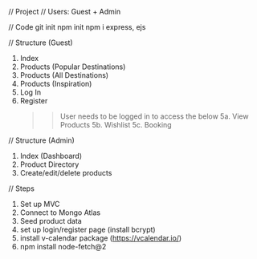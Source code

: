 // Project
// Users: Guest + Admin

// Code
git init
npm init
npm i express, ejs

// Structure (Guest)

1. Index
2. Products (Popular Destinations)
3. Products (All Destinations)
4. Products (Inspiration)
5. Log In
6. Register
   > > User needs to be logged in to access the below
   > > 5a. View Products
   > > 5b. Wishlist
   > > 5c. Booking

// Structure (Admin)

1. Index (Dashboard)
2. Product Directory
3. Create/edit/delete products

// Steps

1. Set up MVC
2. Connect to Mongo Atlas
3. Seed product data
4. set up login/register page (install bcrypt)
5. install v-calendar package (https://vcalendar.io/)
6. npm install node-fetch@2
